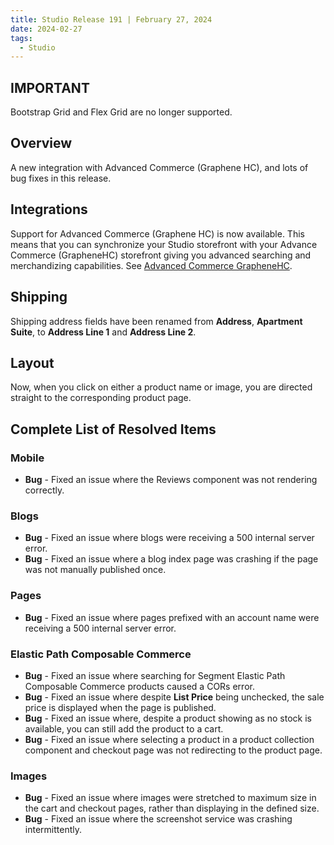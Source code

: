 ```yaml
---
title: Studio Release 191 | February 27, 2024
date: 2024-02-27
tags:
  - Studio
---
```


## IMPORTANT

Bootstrap Grid and Flex Grid are no longer supported.

## Overview

A new integration with Advanced Commerce (Graphene HC), and lots of bug fixes in this release.

## Integrations

Support for Advanced Commerce (Graphene HC) is now available. This means that you can synchronize your Studio storefront with your Advance Commerce (GrapheneHC) storefront giving you advanced searching and merchandizing capabilities. See [Advanced Commerce GrapheneHC](/docs/studio/Integrations/advanced-commerce).

## Shipping

Shipping address fields have been renamed from **Address**, **Apartment Suite**, to **Address Line 1** and **Address Line 2**.

## Layout

Now, when you click on either a product name or image, you are directed straight to the corresponding product page. 

## Complete List of Resolved Items

### Mobile 

* **Bug** - Fixed an issue where the Reviews component was not rendering correctly.

### Blogs

* **Bug** - Fixed an issue where blogs were receiving a 500 internal server error.
* **Bug** - Fixed an issue where a blog index page was crashing if the page was not manually published once.

### Pages

* **Bug** - Fixed an issue where pages prefixed with an account name were receiving a 500 internal server error.

### Elastic Path Composable Commerce

* **Bug** - Fixed an issue where searching for Segment Elastic Path Composable Commerce products caused a CORs error.
* **Bug** - Fixed an issue where despite **List Price** being unchecked, the sale price is displayed when the page is published.
* **Bug** - Fixed an issue where, despite a product showing as no stock is available, you can still add the product to a cart.
* **Bug** - Fixed an issue where selecting a product in a product collection component and checkout page was not redirecting to the product page.

### Images

* **Bug** - Fixed an issue where images were stretched to maximum size in the cart and checkout pages, rather than displaying in the defined size.
* **Bug** - Fixed an issue where the screenshot service was crashing intermittently.
